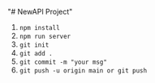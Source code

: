 "# NewAPI Project" 
1. `npm install`
2. `npm run server`
3. `git init `
4. `git add .`
5. `git commit -m "your msg"`
6. `git push -u origin main or git push`